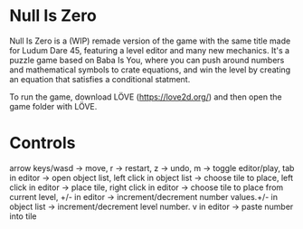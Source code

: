 # Null Is Zero

Null Is Zero is a (WIP) remade version of the game with the same title made for Ludum Dare 45, featuring a level editor and many new mechanics.
It's a puzzle game based on Baba Is You, where you can push around numbers and mathematical symbols to crate equations, and win the level by creating an equation that satisfies a conditional statment.

To run the game, download LÖVE (https://love2d.org/) and then open the game folder with LÖVE.

# Controls

arrow keys/wasd -> move, 
r -> restart, 
z -> undo, 
m -> toggle editor/play, 
tab in editor -> open object list, 
left click in object list -> choose tile to place, 
left click in editor -> place tile, 
right click in editor -> choose tile to place from current level, 
+/- in editor -> increment/decrement number values.+/- in object list -> increment/decrement level number.
v in editor -> paste number into tile

